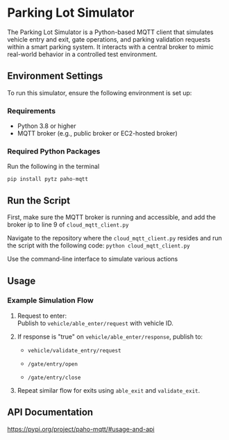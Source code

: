 # Parking Lot Simulator
The Parking Lot Simulator is a Python-based MQTT client that simulates vehicle entry and exit, gate operations, and parking validation requests within a smart parking system. It interacts with a central broker to mimic real-world behavior in a controlled test environment.

## Environment Settings
To run this simulator, ensure the following environment is set up:

### Requirements
- Python 3.8 or higher
- MQTT broker (e.g., public broker or EC2-hosted broker)

### Required Python Packages
Run the following in the terminal

`pip install pytz paho-mqtt`

## Run the Script
First, make sure the MQTT broker is running and accessible, and add the broker ip to line 9 of `cloud_mqtt_client.py`

Navigate to the repository where the `cloud_mqtt_client.py` resides and run the script with the following code:
`python cloud_mqtt_client.py` 

Use the command-line interface to simulate various actions

## Usage

### Example Simulation Flow
1. Request to enter:  
Publish to `vehicle/able_enter/request` with vehicle ID.

2. If response is "true" on `vehicle/able_enter/response`, publish to:

    - `vehicle/validate_entry/request`

    - `/gate/entry/open`

     - `/gate/entry/close`

3. Repeat similar flow for exits using `able_exit` and `validate_exit`.

## API Documentation
https://pypi.org/project/paho-mqtt/#usage-and-api
